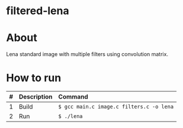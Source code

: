 # filtered-lena

# About

Lena standard image with multiple filters using convolution matrix. 

# How to run

| #       | Description           | Command  |
| :------------- |:-------------| :-----|
| 1      | Build | ```$ gcc main.c image.c filters.c -o lena``` |
| 2      | Run   | ```$ ./lena``` |

